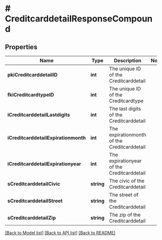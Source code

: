 # # CreditcarddetailResponseCompound

## Properties

Name | Type | Description | Notes
------------ | ------------- | ------------- | -------------
**pkiCreditcarddetailID** | **int** | The unique ID of the Creditcarddetail |
**fkiCreditcardtypeID** | **int** | The unique ID of the Creditcardtype |
**iCreditcarddetailLastdigits** | **int** | The last digits of the Creditcarddetail |
**iCreditcarddetailExpirationmonth** | **int** | The expirationmonth of the Creditcarddetail |
**iCreditcarddetailExpirationyear** | **int** | The expirationyear of the Creditcarddetail |
**sCreditcarddetailCivic** | **string** | The civic of the Creditcarddetail |
**sCreditcarddetailStreet** | **string** | The street of the Creditcarddetail |
**sCreditcarddetailZip** | **string** | The zip of the Creditcarddetail |

[[Back to Model list]](../../README.md#models) [[Back to API list]](../../README.md#endpoints) [[Back to README]](../../README.md)
